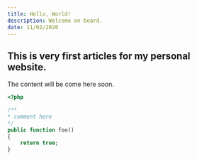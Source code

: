 ```yaml
---
title: Hello, World!
description: Welcome on board.
date: 11/02/2020
---
```


## This is very first articles for my personal website.

The content will be come here soon.

```php
<?php

/**
* comment here
*/
public function foo()
{
    return true;
}
```

